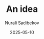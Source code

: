 ---
layout:     post
title:      An idea
# subtitle:   
date:       2025-05-10
author:     Nurali Sadibekov
# header-img: img/post-bg-cook.jpg
catalog: true
tags:
    - Company
---